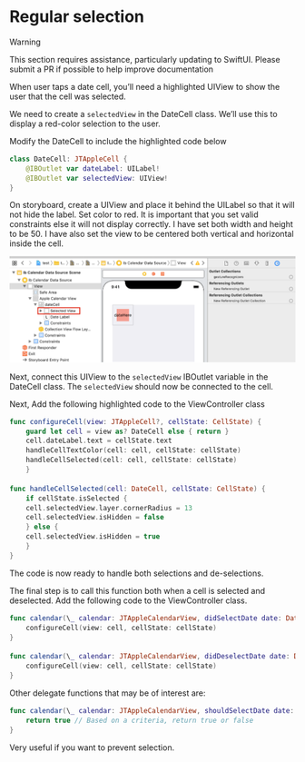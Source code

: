 # Regular selection

> [!WARNING]
> This section requires assistance, particularly updating to SwiftUI. Please submit a PR if possible to help improve documentation

When user taps a date cell, you’ll need a highlighted UIView to show the user that the cell was selected.

We need to create a `selectedView` in the DateCell class. We’ll use this to display a red-color selection to the user.

Modify the DateCell to include the highlighted code below

```swift
class DateCell: JTAppleCell {
    @IBOutlet var dateLabel: UILabel!
    @IBOutlet var selectedView: UIView!
}
```

On storyboard, create a UIView and place it behind the UILabel so that it will not hide the label. Set color to red. It is important that you set valid constraints else it will not display correctly. I have set both width and height to be 50. I have also set the view to be centered both vertical and horizontal inside the cell.

![storyboard](./images/image1.png)

Next, connect this UIView to the `selectedView` IBOutlet variable in the DateCell class. The `selectedView` should now be connected to the cell.

Next, Add the following highlighted code to the ViewController class

```swift
func configureCell(view: JTAppleCell?, cellState: CellState) {
    guard let cell = view as? DateCell else { return }
    cell.dateLabel.text = cellState.text
    handleCellTextColor(cell: cell, cellState: cellState)
    handleCellSelected(cell: cell, cellState: cellState)
    }

func handleCellSelected(cell: DateCell, cellState: CellState) {
    if cellState.isSelected {
    cell.selectedView.layer.cornerRadius = 13
    cell.selectedView.isHidden = false
    } else {
    cell.selectedView.isHidden = true
    }
}
```

The code is now ready to handle both selections and de-selections.

The final step is to call this function both when a cell is selected and deselected. Add the following code to the ViewController class.

```swift
func calendar(\_ calendar: JTAppleCalendarView, didSelectDate date: Date, cell: JTAppleCell?, cellState: CellState) {
    configureCell(view: cell, cellState: cellState)
}

func calendar(\_ calendar: JTAppleCalendarView, didDeselectDate date: Date, cell: JTAppleCell?, cellState: CellState) {
    configureCell(view: cell, cellState: cellState)
}
```

Other delegate functions that may be of interest are:

```swift
func calendar(\_ calendar: JTAppleCalendarView, shouldSelectDate date: Date, cell: JTAppleCell?, cellState: CellState) -> Bool {
    return true // Based on a criteria, return true or false
}
```

Very useful if you want to prevent selection.
